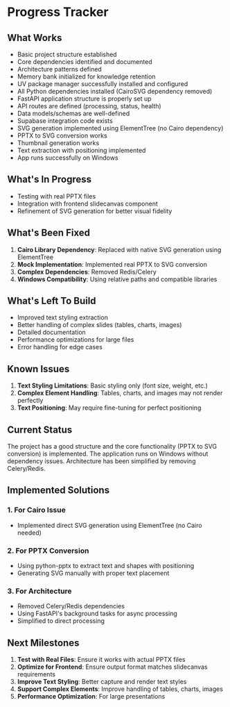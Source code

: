 # Progress Tracker

## What Works
- Basic project structure established
- Core dependencies identified and documented
- Architecture patterns defined
- Memory bank initialized for knowledge retention
- UV package manager successfully installed and configured
- All Python dependencies installed (CairoSVG dependency removed)
- FastAPI application structure is properly set up
- API routes are defined (processing, status, health)
- Data models/schemas are well-defined
- Supabase integration code exists
- SVG generation implemented using ElementTree (no Cairo dependency)
- PPTX to SVG conversion works
- Thumbnail generation works
- Text extraction with positioning implemented
- App runs successfully on Windows

## What's In Progress
- Testing with real PPTX files
- Integration with frontend slidecanvas component
- Refinement of SVG generation for better visual fidelity

## What's Been Fixed
1. **Cairo Library Dependency**: Replaced with native SVG generation using ElementTree
2. **Mock Implementation**: Implemented real PPTX to SVG conversion
3. **Complex Dependencies**: Removed Redis/Celery
4. **Windows Compatibility**: Using relative paths and compatible libraries

## What's Left To Build
- Improved text styling extraction
- Better handling of complex slides (tables, charts, images)
- Detailed documentation
- Performance optimizations for large files
- Error handling for edge cases

## Known Issues
1. **Text Styling Limitations**: Basic styling only (font size, weight, etc.)
2. **Complex Element Handling**: Tables, charts, and images may not render perfectly
3. **Text Positioning**: May require fine-tuning for perfect positioning

## Current Status
The project has a good structure and the core functionality (PPTX to SVG conversion) is implemented. The application runs on Windows without dependency issues. Architecture has been simplified by removing Celery/Redis.

## Implemented Solutions

### 1. For Cairo Issue
- Implemented direct SVG generation using ElementTree (no Cairo needed)

### 2. For PPTX Conversion
- Using python-pptx to extract text and shapes with positioning
- Generating SVG manually with proper text placement

### 3. For Architecture
- Removed Celery/Redis dependencies
- Using FastAPI's background tasks for async processing
- Simplified to direct processing

## Next Milestones
1. **Test with Real Files**: Ensure it works with actual PPTX files
2. **Optimize for Frontend**: Ensure output format matches slidecanvas requirements
3. **Improve Text Styling**: Better capture and render text styles
4. **Support Complex Elements**: Improve handling of tables, charts, images
5. **Performance Optimization**: For large presentations 